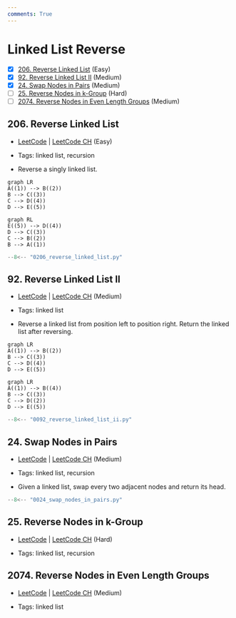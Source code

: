 ```yaml
---
comments: True
---
```


# Linked List Reverse

- [x] [206. Reverse Linked List](https://leetcode.cn/problems/reverse-linked-list/) (Easy)
- [x] [92. Reverse Linked List II](https://leetcode.cn/problems/reverse-linked-list-ii/) (Medium)
- [x] [24. Swap Nodes in Pairs](https://leetcode.cn/problems/swap-nodes-in-pairs/) (Medium)
- [ ] [25. Reverse Nodes in k-Group](https://leetcode.cn/problems/reverse-nodes-in-k-group/) (Hard)
- [ ] [2074. Reverse Nodes in Even Length Groups](https://leetcode.cn/problems/reverse-nodes-in-even-length-groups/) (Medium)

## 206. Reverse Linked List

-   [LeetCode](https://leetcode.com/problems/reverse-linked-list/) | [LeetCode CH](https://leetcode.cn/problems/reverse-linked-list/) (Easy)

-   Tags: linked list, recursion
- Reverse a singly linked list.

```mermaid
graph LR
A((1)) --> B((2))
B --> C((3))
C --> D((4))
D --> E((5))
```

```mermaid
graph RL
E((5)) --> D((4))
D --> C((3))
C --> B((2))
B --> A((1))
```

```python title="206. Reverse Linked List - Python Solution"
--8<-- "0206_reverse_linked_list.py"
```

## 92. Reverse Linked List II

-   [LeetCode](https://leetcode.com/problems/reverse-linked-list-ii/) | [LeetCode CH](https://leetcode.cn/problems/reverse-linked-list-ii/) (Medium)

-   Tags: linked list
- Reverse a linked list from position left to position right. Return the linked list after reversing.

```mermaid
graph LR
A((1)) --> B((2))
B --> C((3))
C --> D((4))
D --> E((5))
```

```mermaid
graph LR
A((1)) --> B((4))
B --> C((3))
C --> D((2))
D --> E((5))
```

```python title="92. Reverse Linked List II - Python Solution"
--8<-- "0092_reverse_linked_list_ii.py"
```

## 24. Swap Nodes in Pairs

-   [LeetCode](https://leetcode.com/problems/swap-nodes-in-pairs/) | [LeetCode CH](https://leetcode.cn/problems/swap-nodes-in-pairs/) (Medium)

-   Tags: linked list, recursion
-   Given a linked list, swap every two adjacent nodes and return its head.

```python title="24. Swap Nodes in Pairs - Python Solution"
--8<-- "0024_swap_nodes_in_pairs.py"
```

## 25. Reverse Nodes in k-Group

-   [LeetCode](https://leetcode.com/problems/reverse-nodes-in-k-group/) | [LeetCode CH](https://leetcode.cn/problems/reverse-nodes-in-k-group/) (Hard)

-   Tags: linked list, recursion

## 2074. Reverse Nodes in Even Length Groups

-   [LeetCode](https://leetcode.com/problems/reverse-nodes-in-even-length-groups/) | [LeetCode CH](https://leetcode.cn/problems/reverse-nodes-in-even-length-groups/) (Medium)

-   Tags: linked list
